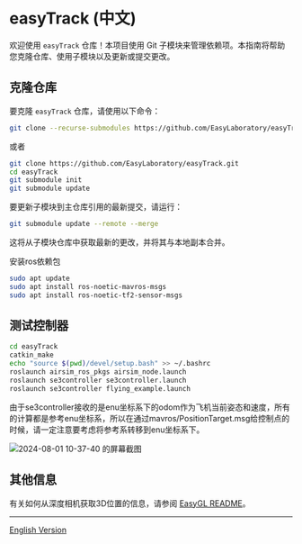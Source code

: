 # easyTrack (中文)
欢迎使用 `easyTrack` 仓库！本项目使用 Git 子模块来管理依赖项。本指南将帮助您克隆仓库、使用子模块以及更新或提交更改。

## 克隆仓库

要克隆 `easyTrack` 仓库，请使用以下命令：

```sh
git clone --recurse-submodules https://github.com/EasyLaboratory/easyTrack.git
```
或者
```sh
git clone https://github.com/EasyLaboratory/easyTrack.git
cd easyTrack
git submodule init
git submodule update
```

要更新子模块到主仓库引用的最新提交，请运行：

```sh
git submodule update --remote --merge
```

这将从子模块仓库中获取最新的更改，并将其与本地副本合并。

安装ros依赖包
```sh
sudo apt update
sudo apt install ros-noetic-mavros-msgs
sudo apt install ros-noetic-tf2-sensor-msgs
```
## 测试控制器

```sh
cd easyTrack
catkin_make
echo "source $(pwd)/devel/setup.bash" >> ~/.bashrc
roslaunch airsim_ros_pkgs airsim_node.launch 
roslaunch se3controller se3controller.launch
roslaunch se3controller flying_example.launch 
```
由于se3controller接收的是enu坐标系下的odom作为飞机当前姿态和速度，所有的计算都是参考enu坐标系，所以在通过mavros/PositionTarget.msg给控制点的时候，请一定注意要考虑将参考系转移到enu坐标系下。

![2024-08-01 10-37-40 的屏幕截图](https://github.com/user-attachments/assets/25501f8c-ecf3-4bd3-9f52-944537dcb7a3)

## 其他信息

有关如何从深度相机获取3D位置的信息，请参阅 [EasyGL README](https://github.com/EasyLaboratory/perception/tree/main/scripts/easyGL#readme)。

---

[English Version](README.md)
```


